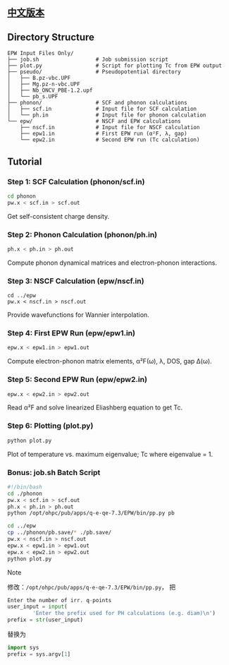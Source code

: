 ## **[中文版本](https://www.misaraty.com/2024-09-26_qetool/)**

## Directory Structure

```shell
EPW Input Files Only/
├── job.sh                  # Job submission script
├── plot.py                 # Script for plotting Tc from EPW output
├── pseudo/                 # Pseudopotential directory
│   ├── B.pz-vbc.UPF
│   ├── Mg.pz-n-vbc.UPF
│   ├── Nb_ONCV_PBE-1.2.upf
│   └── pb_s.UPF
├── phonon/                 # SCF and phonon calculations
│   ├── scf.in              # Input file for SCF calculation
│   └── ph.in               # Input file for phonon calculation
└── epw/                    # NSCF and EPW calculations
    ├── nscf.in             # Input file for NSCF calculation
    ├── epw1.in             # First EPW run (α²F, λ, gap)
    └── epw2.in             # Second EPW run (Tc calculation)
```

## Tutorial

### Step 1: SCF Calculation (phonon/scf.in)
```bash
cd phonon
pw.x < scf.in > scf.out
```
Get self-consistent charge density.

### Step 2: Phonon Calculation (phonon/ph.in)
```bash
ph.x < ph.in > ph.out
```
Compute phonon dynamical matrices and electron-phonon interactions.

### Step 3: NSCF Calculation (epw/nscf.in)
```
cd ../epw
pw.x < nscf.in > nscf.out
```
Provide wavefunctions for Wannier interpolation.

### Step 4: First EPW Run (epw/epw1.in)
```bash
epw.x < epw1.in > epw1.out
```
Compute electron-phonon matrix elements, α²F(ω), λ, DOS, gap Δ(ω).

### Step 5: Second EPW Run (epw/epw2.in)
```bash
epw.x < epw2.in > epw2.out
```
Read α²F and solve linearized Eliashberg equation to get Tc.

### Step 6: Plotting (plot.py)
```bash
python plot.py
```
Plot of temperature vs. maximum eigenvalue; Tc where eigenvalue = 1.

### Bonus: job.sh Batch Script

```bash
#!/bin/bash
cd ./phonon
pw.x < scf.in > scf.out
ph.x < ph.in > ph.out
python /opt/ohpc/pub/apps/q-e-qe-7.3/EPW/bin/pp.py pb

cd ../epw
cp ../phonon/pb.save/* ./pb.save/
pw.x < nscf.in > nscf.out
epw.x < epw1.in > epw1.out
epw.x < epw2.in > epw2.out
python plot.py
```

> [!NOTE]
> 修改：`/opt/ohpc/pub/apps/q-e-qe-7.3/EPW/bin/pp.py`，
> 把
> ```python
> Enter the number of irr. q-points
> user_input = input(
>         'Enter the prefix used for PH calculations (e.g. diam)\n')
> prefix = str(user_input)
> ```
> 替换为
> ```python
> import sys
> prefix = sys.argv[1]
> ```
